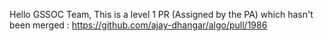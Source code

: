 Hello GSSOC Team,
This is a level 1 PR (Assigned by the PA) which hasn't been merged : https://github.com/ajay-dhangar/algo/pull/1986
